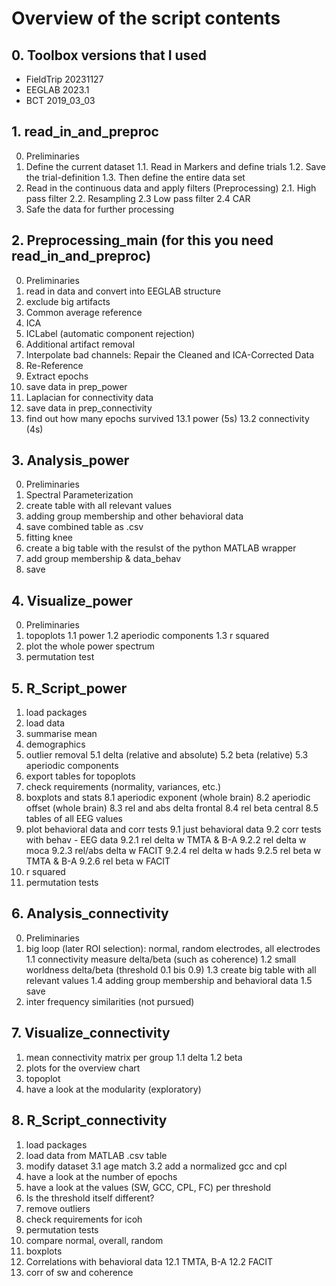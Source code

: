 # Overview of the script contents
## 0. Toolbox versions that I used
- FieldTrip 20231127
- EEGLAB 2023.1
- BCT 2019_03_03

## 1. read_in_and_preproc
0. Preliminaries
1. Define the current dataset
    1.1. Read in Markers and define trials
    1.2. Save the trial-definition
    1.3. Then define the entire data set
2. Read in the continuous data and apply filters (Preprocessing)
    2.1. High pass filter
    2.2. Resampling
    2.3 Low pass filter
    2.4 CAR
3. Safe the data for further processing
   
## 2. Preprocessing_main (for this you need read_in_and_preproc)
0. Preliminaries
1. read in data and convert into EEGLAB structure
2. exclude big artifacts 
3. Common average reference
4. ICA 
5. ICLabel (automatic component rejection)
6. Additional artifact removal
7. Interpolate bad channels: Repair the Cleaned and ICA-Corrected Data
8. Re-Reference 
9. Extract epochs 
10. save data in prep_power
11. Laplacian for connectivity data
12. save data in prep_connectivity
13. find out how many epochs survived
   13.1 power (5s)
   13.2 connectivity (4s)

## 3. Analysis_power
0. Preliminaries
1. Spectral Parameterization
2. create table with all relevant values
3. adding group membership and other behavioral data
4. save combined table as .csv
5. fitting knee
6. create a big table with the resulst of the python MATLAB wrapper
7. add group membership & data_behav
8. save

## 4. Visualize_power
0. Preliminaries
1. topoplots
  1.1 power
  1.2 aperiodic components
  1.3 r squared
2. plot the whole power spectrum
3. permutation test

## 5. R_Script_power
1. load packages
2. load data
3. summarise mean
4. demographics
5. outlier removal
  5.1 delta (relative and absolute)
  5.2 beta (relative)
  5.3 aperiodic components
6. export tables for topoplots
7. check requirements (normality, variances, etc.)
8. boxplots and stats
  8.1 aperiodic exponent (whole brain)
  8.2 aperiodic offset (whole brain)
  8.3 rel and abs delta frontal
  8.4 rel beta central
  8.5 tables of all EEG values
9. plot behavioral data and corr tests
  9.1 just behavioral data
  9.2 corr tests with behav - EEG data
    9.2.1 rel delta w TMTA & B-A
    9.2.2 rel delta w moca
    9.2.3 rel/abs delta w FACIT
    9.2.4 rel delta w hads
    9.2.5 rel beta w TMTA & B-A
    9.2.6 rel beta w FACIT
10. r squared
11. permutation tests

## 6. Analysis_connectivity 
0. Preliminaries
1. big loop (later ROI selection): normal, random electrodes, all electrodes
  1.1 connectivity measure delta/beta (such as coherence)
  1.2 small worldness delta/beta (threshold 0.1 bis 0.9) 
  1.3 create big table with all relevant values
  1.4 adding group membership and behavioral data
  1.5 save
2. inter frequency similarities (not pursued)

## 7. Visualize_connectivity
1. mean connectivity matrix per group
    1.1 delta
    1.2 beta
2. plots for the overview chart 
3. topoplot
4. have a look at the modularity (exploratory)

## 8. R_Script_connectivity
1. load packages
2. load data from MATLAB .csv table
3. modify dataset
  3.1 age match
  3.2 add a normalized gcc and cpl
4. have a look at the number of epochs
5. have a look at the values (SW, GCC, CPL, FC) per threshold 
6. Is the threshold itself different?
7. remove outliers
8. check requirements for icoh
9. permutation tests
10. compare normal, overall, random
11. boxplots
12. Correlations with behavioral data
  12.1 TMTA, B-A
  12.2 FACIT
13. corr of sw and coherence

